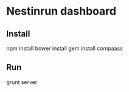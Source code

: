 # Nestinrun dashboard

## Install

npm install
bower install
gem install compaass

## Run

grunt server


